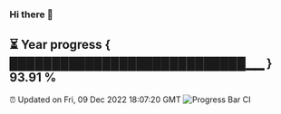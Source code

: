 ### Hi there 👋
⏳ Year progress { ████████████████████████████▁▁ } 93.91 %
---
⏰ Updated on Fri, 09 Dec 2022 18:07:20 GMT
![Progress Bar CI](https://github.com/Moyi321/Moyi321/workflows/Progress%20Bar%20CI/badge.svg)

